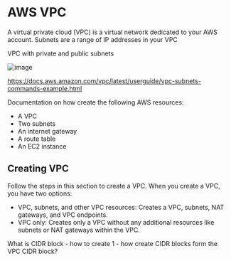 # AWS VPC

A virtual private cloud (VPC) is a virtual network dedicated to your AWS account. Subnets are a range of IP addresses in your VPC

VPC with private and public subnets 

![image](https://user-images.githubusercontent.com/104793540/187453805-a0c70218-f378-477b-8675-bb1659d49754.png)

https://docs.aws.amazon.com/vpc/latest/userguide/vpc-subnets-commands-example.html

Documentation on how create the following AWS resources:
- A VPC
- Two subnets
- An internet gateway
- A route table
- An EC2 instance

## Creating VPC
Follow the steps in this section to create a VPC. When you create a VPC, you have two options:
- VPC, subnets, and other VPC resources: Creates a VPC, subnets, NAT gateways, and VPC endpoints.
- VPC only: Creates only a VPC without any additional resources like subnets or NAT gateways within the VPC.

What is CIDR block - how to create 1 - how create CIDR blocks form the VPC CIDR block?
